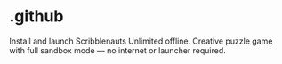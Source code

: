# .github
Install and launch Scribblenauts Unlimited offline. Creative puzzle game with full sandbox mode — no internet or launcher required.

